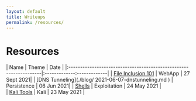 ```yaml
---
layout: default
title: Writeups
permalink: /resources/
---
```


# Resources

| Name                                                         	    | Theme        | Date        |
|:------------------------------------------------------------------|:-------------:-------------|
| [File Inclusion 101](./blog/2021-09-26-fileinclusion.md)          | WebApp       | 27 Sept 2021|
| [DNS Tunneling](./blog/ 2021-06-07-dnstunneling.md )              | Persistence  | 06 Jun  2021| 
| [Shells](./blog/2021-05-24-shells.md)                             | Exploitation | 24 May 2021 |       
| [Kali Tools](./blog/2021-05-23-kalitools.md)                      | Kali         | 23 May 2021 | 
